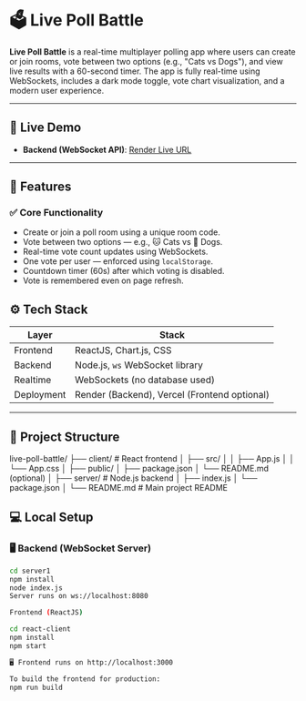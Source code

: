 # 🗳️ Live Poll Battle

**Live Poll Battle** is a real-time multiplayer polling app where users can create or join rooms, vote between two options (e.g., "Cats vs Dogs"), and view live results with a 60-second timer. The app is fully real-time using WebSockets, includes a dark mode toggle, vote chart visualization, and a modern user experience.

---

## 🚀 Live Demo

- **Backend (WebSocket API)**: [Render Live URL](https://llumo-ai-live-poll-app.onrender.com)

---

## 🎯 Features

### ✅ Core Functionality
- Create or join a poll room using a unique room code.
- Vote between two options — e.g., 🐱 Cats vs 🐶 Dogs.
- Real-time vote count updates using WebSockets.
- One vote per user — enforced using `localStorage`.
- Countdown timer (60s) after which voting is disabled.
- Vote is remembered even on page refresh.


## ⚙️ Tech Stack

| Layer       | Stack                           |
|-------------|----------------------------------|
| Frontend    | ReactJS, Chart.js, CSS           |
| Backend     | Node.js, `ws` WebSocket library  |
| Realtime    | WebSockets (no database used)    |
| Deployment  | Render (Backend), Vercel (Frontend optional) |

---
## 📁 Project Structure
live-poll-battle/
├── client/                 # React frontend
│   ├── src/
│   │   ├── App.js
│   │   └── App.css
│   ├── public/
│   ├── package.json
│   └── README.md (optional)
│
├── server/                 # Node.js backend
│   ├── index.js
│   └── package.json
│
└── README.md               # Main project README


## 💻 Local Setup

### 🖥️ Backend (WebSocket Server)

```bash
cd server1
npm install
node index.js
Server runs on ws://localhost:8080

Frontend (ReactJS)

cd react-client
npm install
npm start

🖥️ Frontend runs on http://localhost:3000

To build the frontend for production:
npm run build
